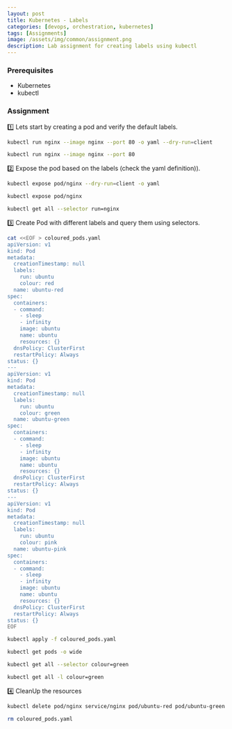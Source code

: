 ```yaml
---
layout: post
title: Kubernetes - Labels
categories: [devops, orchestration, kubernetes]
tags: [Assignments]
image: /assets/img/common/assignment.png
description: Lab assignment for creating labels using kubectl
---
```


### Prerequisites

- Kubernetes
- kubectl

### Assignment

1️⃣ Lets start by creating a pod and verify the default labels.

```sh
kubectl run nginx --image nginx --port 80 -o yaml --dry-run=client
```

```sh
kubectl run nginx --image nginx --port 80
```

2️⃣ Expose the pod based on the labels (check the yaml definition)).

```sh
kubectl expose pod/nginx --dry-run=client -o yaml
```

```sh
kubectl expose pod/nginx
```

```sh
kubectl get all --selector run=nginx
```

3️⃣ Create Pod with different labels and query them using selectors.

```sh
cat <<EOF > coloured_pods.yaml
apiVersion: v1
kind: Pod
metadata:
  creationTimestamp: null
  labels:
    run: ubuntu
    colour: red
  name: ubuntu-red
spec:
  containers:
  - command:
    - sleep
    - infinity
    image: ubuntu
    name: ubuntu
    resources: {}
  dnsPolicy: ClusterFirst
  restartPolicy: Always
status: {}
---
apiVersion: v1
kind: Pod
metadata:
  creationTimestamp: null
  labels:
    run: ubuntu
    colour: green
  name: ubuntu-green
spec:
  containers:
  - command:
    - sleep
    - infinity
    image: ubuntu
    name: ubuntu
    resources: {}
  dnsPolicy: ClusterFirst
  restartPolicy: Always
status: {}
---
apiVersion: v1
kind: Pod
metadata:
  creationTimestamp: null
  labels:
    run: ubuntu
    colour: pink
  name: ubuntu-pink
spec:
  containers:
  - command:
    - sleep
    - infinity
    image: ubuntu
    name: ubuntu
    resources: {}
  dnsPolicy: ClusterFirst
  restartPolicy: Always
status: {}
EOF
```

```sh
kubectl apply -f coloured_pods.yaml
```

```sh
kubectl get pods -o wide
```

```sh
kubectl get all --selector colour=green
```

```sh
kubectl get all -l colour=green
```

4️⃣ CleanUp the resources

```sh
kubectl delete pod/nginx service/nginx pod/ubuntu-red pod/ubuntu-green pod/ubuntu-pink --now
```

```sh
rm coloured_pods.yaml
```
